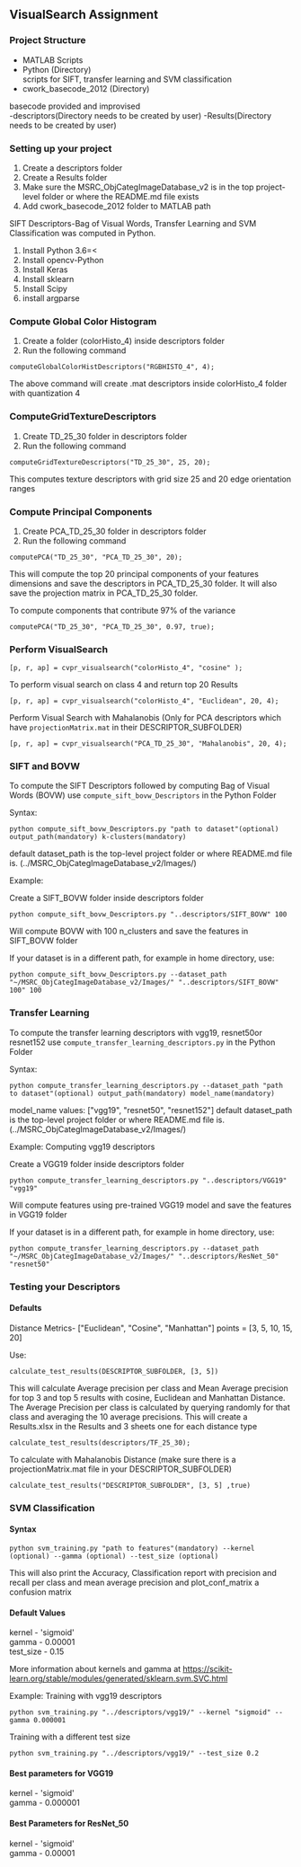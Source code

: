 ## VisualSearch Assignment

### Project Structure

- MATLAB Scripts<br>
- Python (Directory)<br>
  scripts for SIFT, transfer learning and SVM classification
- cwork_basecode_2012 (Directory)<br>

 basecode provided and improvised<br>
-descriptors(Directory needs to be created by user)
-Results(Directory needs to be created by user)

### Setting up your project

1. Create a descriptors folder
2. Create a Results folder
3. Make sure the MSRC_ObjCategImageDatabase_v2 is in the top project-level folder or where the README.md file exists
4. Add cwork_basecode_2012 folder to MATLAB path

SIFT Descriptors-Bag of Visual Words, Transfer Learning and SVM Classification was computed in Python.

1. Install Python 3.6=<
2. Install opencv-Python
3. Install Keras
4. Install sklearn
5. Install Scipy
6. install argparse

### Compute Global Color Histogram

1. Create a folder (colorHisto_4) inside descriptors folder
2.  Run the following command

`computeGlobalColorHistDescriptors("RGBHISTO_4", 4);`

The above command will create .mat descriptors inside colorHisto_4 folder with quantization 4

### ComputeGridTextureDescriptors

1. Create TD_25_30 folder in descriptors folder
2. Run the following command

`computeGridTextureDescriptors("TD_25_30", 25, 20);`

This computes texture descriptors with grid size 25 and 20 edge orientation ranges

### Compute Principal Components

1. Create PCA_TD_25_30 folder in descriptors folder
2. Run the following command

`computePCA("TD_25_30", "PCA_TD_25_30", 20);`

This will compute the top 20 principal components of your features dimensions and save the descriptors in PCA_TD_25_30 folder. It will also save the projection matrix in PCA_TD_25_30 folder.

To compute components that contribute 97% of the variance

`computePCA("TD_25_30", "PCA_TD_25_30", 0.97, true);`

### Perform VisualSearch

`[p, r, ap] = cvpr_visualsearch("colorHisto_4", "cosine" );`

To perform visual search on class 4 and return top 20 Results

`[p, r, ap] = cvpr_visualsearch("colorHisto_4", "Euclidean", 20, 4);`


Perform Visual Search with Mahalanobis (Only for PCA descriptors which have `projectionMatrix.mat` in their DESCRIPTOR_SUBFOLDER)

`[p, r, ap] = cvpr_visualsearch("PCA_TD_25_30", "Mahalanobis", 20, 4);`

### SIFT and BOVW

To compute the SIFT Descriptors followed by computing Bag of Visual Words (BOVW) use `compute_sift_bovw_Descriptors` in the Python Folder

Syntax:

`python compute_sift_bovw_Descriptors.py "path to dataset"(optional) output_path(mandatory) k-clusters(mandatory)`

default dataset_path is the top-level project folder or where README.md file is. (../MSRC_ObjCategImageDatabase_v2/Images/)

Example:

Create a SIFT_BOVW folder inside descriptors folder

`python compute_sift_bovw_Descriptors.py "..descriptors/SIFT_BOVW" 100`

Will compute BOVW with 100 n_clusters and save the features in SIFT_BOVW folder

If your dataset is in a different path, for example in home directory, use:

`python compute_sift_bovw_Descriptors.py --dataset_path "~/MSRC_ObjCategImageDatabase_v2/Images/" "..descriptors/SIFT_BOVW" 100" 100`


### Transfer Learning

To compute the transfer learning descriptors with vgg19, resnet50or  resnet152 use `compute_transfer_learning_descriptors.py` in the Python Folder

Syntax:

`python compute_transfer_learning_descriptors.py --dataset_path "path to dataset"(optional) output_path(mandatory) model_name(mandatory)`

model_name values: ["vgg19", "resnet50", "resnet152"]
default dataset_path is the top-level project folder or where README.md file is. (../MSRC_ObjCategImageDatabase_v2/Images/)

Example:
Computing vgg19 descriptors

Create a VGG19 folder inside descriptors folder

`python compute_transfer_learning_descriptors.py "..descriptors/VGG19" "vgg19"`

Will compute features using pre-trained VGG19 model and save the features in VGG19 folder

If your dataset is in a different path, for example in home directory, use:

`python compute_transfer_learning_descriptors.py --dataset_path "~/MSRC_ObjCategImageDatabase_v2/Images/" "..descriptors/ResNet_50" "resnet50"`

### Testing your Descriptors

#### Defaults
Distance Metrics- ["Euclidean", "Cosine", "Manhattan"]
points = [3, 5, 10, 15, 20]

Use:

`calculate_test_results(DESCRIPTOR_SUBFOLDER, [3, 5])`

This will calculate Average precision per class and Mean Average precision for top 3 and top 5 results with cosine, Euclidean and Manhattan Distance. The Average Precision per class is calculated by querying randomly for that class and averaging the 10 average precisions. This will create a Results.xlsx in the Results and 3 sheets one for each distance type

`calculate_test_results(descriptors/TF_25_30);`



To calculate with Mahalanobis Distance (make sure there is a projectionMatrix.mat file in your DESCRIPTOR_SUBFOLDER)

`calculate_test_results("DESCRIPTOR_SUBFOLDER", [3, 5] ,true)`

### SVM Classification

#### Syntax

`python svm_training.py "path to features"(mandatory) --kernel (optional) --gamma (optional) --test_size (optional)`

This will also print the Accuracy, Classification report with precision and recall per class and mean average precision and plot_conf_matrix a confusion matrix

#### Default Values

kernel - 'sigmoid'<br>
gamma - 0.00001<br>
test_size - 0.15<br>

More information about kernels and gamma at https://scikit-learn.org/stable/modules/generated/sklearn.svm.SVC.html

Example:
Training with vgg19 descriptors

`python svm_training.py "../descriptors/vgg19/" --kernel "sigmoid" --gamma 0.000001`

Training with a different test size

`python svm_training.py "../descriptors/vgg19/" --test_size 0.2`


#### Best parameters for VGG19
kernel - 'sigmoid'<br>
gamma - 0.000001<br>

#### Best Parameters for ResNet_50
kernel - 'sigmoid'<br>
gamma - 0.00001<br>
